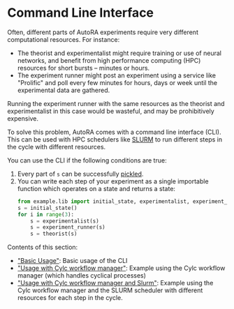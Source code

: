 # Command Line Interface

Often, different parts of AutoRA experiments require very different computational resources. For instance:
- The theorist and experimentalist might require training or use of neural networks, and benefit from high 
  performance computing (HPC) resources for short bursts – minutes or hours.
- The experiment runner might post an experiment using a service like "Prolific" and poll every few minutes for 
  hours, days or week until the experimental data are gathered.

Running the experiment runner with the same resources as the theorist and experimentalist in this case would be 
wasteful, and may be prohibitively expensive.

To solve this problem, AutoRA comes with a command line interface (CLI). This can be used with HPC schedulers like 
[SLURM](https://slurm.schedmd.com/) to run different steps in the cycle with different resources.

You can use the CLI if the following conditions are true:

1. Every part of `s` can be successfully [pickled](https://docs.python.org/3/library/pickle.html).
2. You can write each step of your experiment as a single importable function which operates on a state and returns 
   a state:
    ```python
    from example.lib import initial_state, experimentalist, experiment_runner, theorist
    s = initial_state()
    for i in range(3):
        s = experimentalist(s)
        s = experiment_runner(s)
        s = theorist(s)
    ```

Contents of this section:
- ["Basic Usage"](./basic-usage): Basic usage of the CLI
- ["Usage with Cylc workflow manager"](./cylc-pip): Example using the Cylc workflow manager (which 
  handles cyclical processes)
- ["Usage with Cylc workflow manager and Slurm"](./cylc-slurm-pip): Example using the Cylc 
  workflow manager and the SLURM scheduler with different resources for each step in the cycle.    
